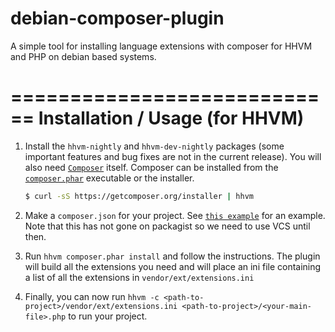 debian-composer-plugin
======================

A simple tool for installing language extensions with composer for HHVM and PHP on debian based systems.

============================
Installation / Usage (for HHVM)
============================

1. Install the `hhvm-nightly` and `hhvm-dev-nightly` packages (some important features and bug fixes are not in the current release). You will also need [`Composer`](https://getcomposer.org/) itself. Composer can be installed from the [`composer.phar`](https://getcomposer.org/composer.phar) executable or the installer. 

    ``` sh
    $ curl -sS https://getcomposer.org/installer | hhvm
    ```

2. Make a `composer.json` for your project. See [`this example`](https://github.com/kmiller68/test-package/blob/master/composer.json) for an example. Note that this has not gone on packagist so we need to use VCS until then.
3. Run `hhvm composer.phar install` and follow the instructions. The plugin will build all the extensions you need and will place an ini file containing a list of all the extensions in `vendor/ext/extensions.ini`
4. Finally, you can now run `hhvm -c <path-to-project>/vendor/ext/extensions.ini <path-to-project>/<your-main-file>.php` to run your project.
